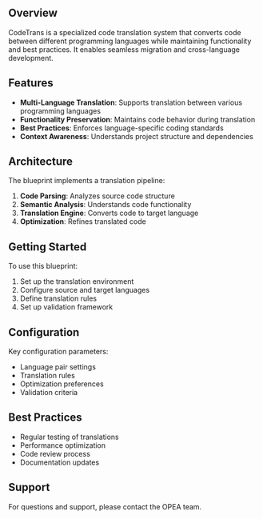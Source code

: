 ## Overview

CodeTrans is a specialized code translation system that converts code between different programming languages while maintaining functionality and best practices. It enables seamless migration and cross-language development.

## Features

- **Multi-Language Translation**: Supports translation between various programming languages
- **Functionality Preservation**: Maintains code behavior during translation
- **Best Practices**: Enforces language-specific coding standards
- **Context Awareness**: Understands project structure and dependencies

## Architecture

The blueprint implements a translation pipeline:

1. **Code Parsing**: Analyzes source code structure
2. **Semantic Analysis**: Understands code functionality
3. **Translation Engine**: Converts code to target language
4. **Optimization**: Refines translated code

## Getting Started

To use this blueprint:

1. Set up the translation environment
2. Configure source and target languages
3. Define translation rules
4. Set up validation framework

## Configuration

Key configuration parameters:

- Language pair settings
- Translation rules
- Optimization preferences
- Validation criteria

## Best Practices

- Regular testing of translations
- Performance optimization
- Code review process
- Documentation updates

## Support

For questions and support, please contact the OPEA team.
